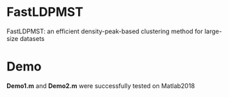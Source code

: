 # FastLDPMST
 FastLDPMST: an efficient density-peak-based clustering method for large-size datasets

# Demo
**Demo1.m** and **Demo2.m** were successfully tested on Matlab2018
